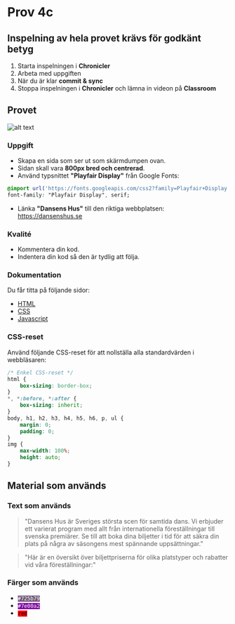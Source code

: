 # Prov 4c

## Inspelning av hela provet krävs för godkänt betyg
1. Starta inspelningen i **Chronicler**
1. Arbeta med uppgiften
1. När du är klar **commit & sync**
1. Stoppa inspelningen i **Chronicler** och lämna in videon på **Classroom**

## Provet

![alt text](dump/dum-2.png)

### Uppgift
- Skapa en sida som ser ut som skärmdumpen ovan.
- Sidan skall vara **800px bred och centrerad**.
- Använd typsnittet **"Playfair Display"** från Google Fonts: 
```css
@import url('https://fonts.googleapis.com/css2?family=Playfair+Display:ital,wght@0,400..900;1,400..900&display=swap');
font-family: "Playfair Display", serif;
```
- Länka **"Dansens Hus"** till den riktiga webbplatsen: https://dansenshus.se

### Kvalité
* Kommentera din kod.
* Indentera din kod så den är tydlig att följa.

### Dokumentation
Du får titta på följande sidor:
* [HTML](https://www.w3schools.com/html)
* [CSS](https://www.w3schools.com/css/default.asp)
* [Javascript](https://www.w3schools.com/js/default.asp)

### CSS-reset

Använd följande CSS-reset för att nollställa alla standardvärden i webbläsaren:
```css
/* Enkel CSS-reset */
html {
    box-sizing: border-box;
}
*, *:before, *:after {
    box-sizing: inherit;
}
body, h1, h2, h3, h4, h5, h6, p, ul {
    margin: 0;
    padding: 0;
}
img {
    max-width: 100%;
    height: auto;
}
```

## Material som används

### Text som används
> "Dansens Hus är Sveriges största scen för samtida dans. Vi erbjuder ett varierat program med allt från internationella föreställningar till svenska premiärer. Se till att boka dina biljetter i tid för att säkra din plats på några av säsongens mest spännande uppsättningar."

> "Här är en översikt över biljettpriserna för olika platstyper och rabatter vid våra föreställningar:"

### Färger som används

* <code style="background:#725b79; color:#fff">#725b79</code>
* <code style="background:#7e00a2; color:#fff">#7e00a2</code>
* <code style="background:red; color:#000">red</code>
